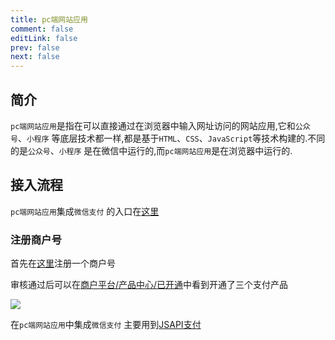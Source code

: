 ```yaml
---
title: pc端网站应用
comment: false
editLink: false
prev: false
next: false
---
```


## 简介

`pc端网站应用`是指在可以直接通过在浏览器中输入网址访问的网站应用,它和`公众号`、`小程序`
等底层技术都一样,都是基于`HTML`、`CSS`、`JavaScript`等技术构建的.不同的是`公众号`、`小程序`
是在微信中运行的,而`pc端网站应用`是在浏览器中运行的.

## 接入流程

`pc端网站应用`集成`微信支付`
的入口在[这里](https://pay.weixin.qq.com/static/applyment_guide/applyment_detail_website.shtml)

### 注册商户号

首先在[这里](https://pay.weixin.qq.com/index.php/apply/applyment_home/guide_normal#none)注册一个商户号

审核通过后可以在[商户平台/产品中心/已开通](https://pay.weixin.qq.com/index.php/extend/product/lists?tid=3)中看到开通了三个支付产品

![](https://cdn.jsdelivr.net/gh/hhypygy/picx-images-hosting@master/image.3but33l44ca0.webp)

在`pc端网站应用`中集成`微信支付`
主要用到[JSAPI支付](https://pay.weixin.qq.com/index.php/public/product/detail?pid=30&productType=0&category=1)
